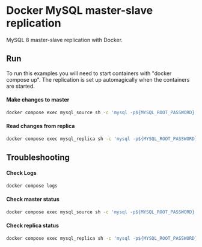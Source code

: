 Docker MySQL master-slave replication 
========================

MySQL 8 master-slave replication with Docker. 

## Run

To run this examples you will need to start containers with "docker compose up". The replication is set up automagically when the containers are started. 

#### Make changes to master

```bash
docker compose exec mysql_source sh -c 'mysql -p${MYSQL_ROOT_PASSWORD} db -e "INSERT INTO code VALUES (100), (200)"'
```

#### Read changes from replica

```bash
docker compose exec mysql_replica sh -c 'mysql -p${MYSQL_ROOT_PASSWORD} db -e "select * from code \G"'
```

## Troubleshooting

#### Check Logs

```bash
docker compose logs
```

#### Check master status

```bash
docker compose exec mysql_source sh -c 'mysql -p${MYSQL_ROOT_PASSWORD} -e "SHOW BINARY LOG STATUS \G"'
```

#### Check replica status

```bash
docker compose exec mysql_replica sh -c 'mysql -p${MYSQL_ROOT_PASSWORD} -e "SHOW REPLICA STATUS \G"'
```